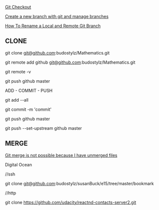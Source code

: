 [Git Checkout](https://www.atlassian.com/git/tutorials/using-branches/git-checkout)

[Create a new branch with git and manage branches](https://github.com/Kunena/Kunena-Forum/wiki/Create-a-new-branch-with-git-and-manage-branches)

[How To Rename a Local and Remote Git Branch](https://linuxize.com/post/how-to-rename-local-and-remote-git-branch/)


CLONE
-------
git clone git@github.com:budostylz/Mathematics.git

git remote add github git@github.com:budostylz/Mathematics.git

git remote -v

git push github master

ADD - COMMIT - PUSH

git add --all

git commit -m 'commit'

git push github master

git push --set-upstream github master

MERGE
--------
[Git merge is not possible because I have unmerged files](https://stackoverflow.com/questions/36086202/git-merge-is-not-possible-because-i-have-unmerged-files)

Digital Ocean

//ssh

git clone git@github.com:budostylz/susanBuck/e15/tree/master/bookmark

//http

git clone https://github.com/udacity/reactnd-contacts-server2.git 
